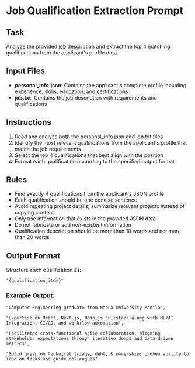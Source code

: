 # Job Qualification Extraction Prompt

## Task
Analyze the provided job description and extract the top 4 matching qualifications from the applicant's profile data.

## Input Files
- **personal_info.json**: Contains the applicant's complete profile including experience, skills, education, and certifications
- **job.txt**: Contains the job description with requirements and qualifications

## Instructions
1. Read and analyze both the personal_info.json and job.txt files
2. Identify the most relevant qualifications from the applicant's profile that match the job requirements
3. Select the top 4 qualifications that best align with the position
4. Format each qualification according to the specified output format

## Rules
- Find exactly 4 qualifications from the applicant's JSON profile
- Each qualification should be one concise sentence
- Avoid repeating project details; summarize relevant projects instead of copying content
- Only use information that exists in the provided JSON data
- Do not fabricate or add non-existent information
- Qualification description should be more than 10 words and not more than 20 words

## Output Format
Structure each qualification as:
```
"{qualification_item}"
```

### Example Output:
```
"Computer Engineering graduate from Mapua University Manila",

"Expertise on React, Next.js, Node.js Fullstack along with ML/AI Integration, CI/CD, and workflow automation",

"Facilitated cross-functional agile collaboration, aligning stakeholder expectations through iterative demos and data-driven metrics",

"Solid grasp on technical triage, debt, & ownership; proven ability to lead on tasks and guide colleagues"
```